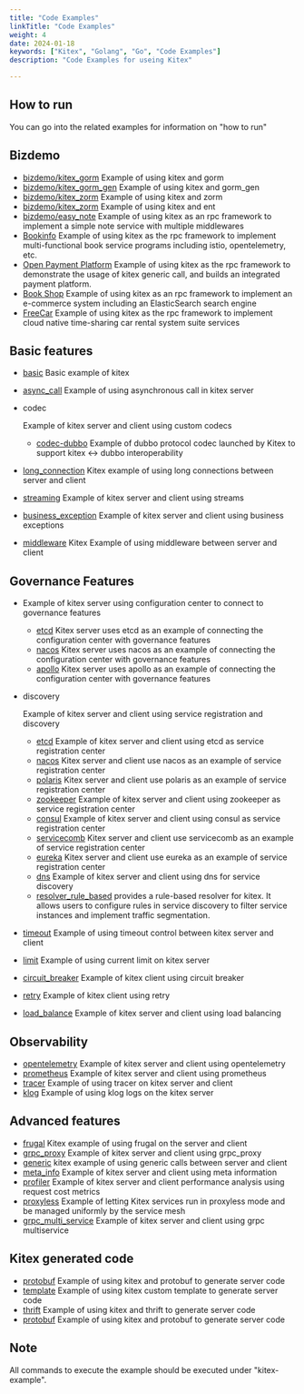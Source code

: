 ```yaml
---
title: "Code Examples"
linkTitle: "Code Examples"
weight: 4
date: 2024-01-18
keywords: ["Kitex", "Golang", "Go", "Code Examples"]
description: "Code Examples for useing Kitex"

---
```


## How to run

You can go into the related examples for information on "how to run"

## Bizdemo

- [bizdemo/kitex_gorm](https://github.com/cloudwego/kitex-examples/blob/main/bizdemo/kitex_gorm) Example of using kitex and gorm
- [bizdemo/kitex_gorm_gen](https://github.com/cloudwego/kitex-examples/blob/main/bizdemo/kitex_gorm_gen) Example of using kitex and gorm_gen
- [bizdemo/kitex_zorm](https://github.com/cloudwego/kitex-examples/blob/main/bizdemo/kitex_zorm) Example of using kitex and zorm
- [bizdemo/kitex_zorm](https://github.com/cloudwego/kitex-examples/blob/main/bizdemo/kitex_zorm) Example of using kitex and ent
- [bizdemo/easy_note](https://github.com/cloudwego/kitex-examples/blob/main/bizdemo/easy_note) Example of using kitex as an rpc framework to implement a simple note service with multiple middlewares
- [Bookinfo](https://github.com/cloudwego/biz-demo/tree/main/bookinfo) Example of using kitex as the rpc framework to implement multi-functional book service programs including istio, opentelemetry, etc.
- [Open Payment Platform](https://github.com/cloudwego/biz-demo/tree/main/open-payment-platform) Example of using kitex as the rpc framework to demonstrate the usage of kitex generic call, and builds an integrated payment platform.
- [Book Shop](https://github.com/cloudwego/biz-demo/tree/main/book-shop) Example of using kitex as an rpc framework to implement an e-commerce system including an ElasticSearch search engine
- [FreeCar](https://github.com/CyanAsterisk/FreeCar) Example of using kitex as the rpc framework to implement cloud native time-sharing car rental system suite services

## Basic features

- [basic](https://github.com/cloudwego/kitex-examples/blob/main/basic) Basic example of kitex

- [async_call](https://github.com/cloudwego/kitex-examples/blob/main/async_call) Example of using asynchronous call in kitex server

- codec

   

  Example of kitex server and client using custom codecs

  - [codec-dubbo](https://github.com/kitex-contrib/codec-dubbo/tree/main/samples/helloworld) Example of dubbo protocol codec launched by Kitex to support kitex <-> dubbo interoperability

- [long_connection](https://github.com/cloudwego/kitex-examples/blob/main/longconnection) Kitex example of using long connections between server and client

- [streaming](https://github.com/cloudwego/kitex-examples/blob/main/streaming) Example of kitex server and client using streams

- [business_exception](https://github.com/cloudwego/kitex-examples/blob/main/business_exception) Example of kitex server and client using business exceptions

- [middleware](https://github.com/cloudwego/kitex-examples/blob/main/middleware) Kitex Example of using middleware between server and client

## Governance Features

- Example of kitex server using configuration center to connect to governance features

  - [etcd](https://github.com/kitex-contrib/config-etcd/tree/main/example) Kitex server uses etcd as an example of connecting the configuration center with governance features
  - [nacos](https://github.com/kitex-contrib/config-nacos/tree/main/example) Kitex server uses nacos as an example of connecting the configuration center with governance features
  - [apollo](https://github.com/kitex-contrib/config-apollo/tree/main/example) Kitex server uses apollo as an example of connecting the configuration center with governance features

- discovery

   

  Example of kitex server and client using service registration and discovery

  - [etcd](https://github.com/kitex-contrib/registry-etcd/tree/main/example) Example of kitex server and client using etcd as service registration center
  - [nacos](https://github.com/kitex-contrib/registry-nacos/tree/main/example) Kitex server and client use nacos as an example of service registration center
  - [polaris](https://github.com/kitex-contrib/registry-polaris/tree/main/example) Kitex server and client use polaris as an example of service registration center
  - [zookeeper](https://github.com/kitex-contrib/registry-zookeeper) Example of kitex server and client using zookeeper as service registration center
  - [consul](https://github.com/kitex-contrib/registry-consul/tree/main/example) Example of kitex server and client using consul as service registration center
  - [servicecomb](https://github.com/kitex-contrib/registry-servicecomb/tree/main/example) Kitex server and client use servicecomb as an example of service registration center
  - [eureka](https://github.com/kitex-contrib/registry-eureka/tree/main/example) Kitex server and client use eureka as an example of service registration center
  - [dns](https://github.com/kitex-contrib/resolver-dns) Example of kitex server and client using dns for service discovery
  - [resolver_rule_based](https://github.com/kitex-contrib/resolver-rule-based/tree/main/demo) provides a rule-based resolver for kitex. It allows users to configure rules in service discovery to filter service instances and implement traffic segmentation.

- [timeout](https://github.com/cloudwego/kitex-examples/blob/main/governance/timeout) Example of using timeout control between kitex server and client

- [limit](https://github.com/cloudwego/kitex-examples/blob/main/governance/limit) Example of using current limit on kitex server

- [circuit_breaker](https://github.com/cloudwego/kitex-examples/blob/main/governance/circuitbreak) Example of kitex client using circuit breaker

- [retry](https://github.com/cloudwego/kitex-examples/blob/main/governance/retry) Example of kitex client using retry

- [load_balance](https://github.com/cloudwego/kitex-examples/blob/main/loadbalancer) Example of kitex server and client using load balancing

## Observability

- [opentelemetry](https://github.com/cloudwego/kitex-examples/blob/main/opentelemetry) Example of kitex server and client using opentelemetry
- [prometheus](https://github.com/cloudwego/kitex-examples/blob/main/prometheus) Example of kitex server and client using prometheus
- [tracer](https://github.com/cloudwego/kitex-examples/blob/main/tracer) Example of using tracer on kitex server and client
- [klog](https://github.com/cloudwego/kitex-examples/blob/main/klog) Example of using klog logs on the kitex server

## Advanced features

- [frugal](https://github.com/cloudwego/kitex-examples/blob/main/frugal) Kitex example of using frugal on the server and client
- [grpc_proxy](https://github.com/cloudwego/kitex-examples/blob/main/grpcproxy) Example of kitex server and client using grpc_proxy
- [generic](https://github.com/cloudwego/kitex-examples/blob/main/generic) kitex example of using generic calls between server and client
- [meta_info](https://github.com/cloudwego/kitex-examples/blob/main/metainfo) Example of kitex server and client using meta information
- [profiler](https://github.com/cloudwego/kitex-examples/blob/main/profiler) Example of kitex server and client performance analysis using request cost metrics
- [proxyless](https://github.com/cloudwego/kitex-examples/blob/main/proxyless) Example of letting Kitex services run in proxyless mode and be managed uniformly by the service mesh
- [grpc_multi_service](https://github.com/cloudwego/kitex-examples/blob/main/grpc_multi_service) Example of kitex server and client using grpc multiservice

## Kitex generated code

- [protobuf](https://github.com/cloudwego/kitex-examples/blob/main/kitex/protobuf) Example of using kitex and protobuf to generate server code
- [template](https://github.com/cloudwego/kitex-examples/blob/main/kitex/template) Example of using kitex custom template to generate server code
- [thrift](https://github.com/cloudwego/kitex-examples/blob/main/kitex/thrift) Example of using kitex and thrift to generate server code
- [protobuf](https://github.com/cloudwego/kitex-examples/blob/main/kitex/protobuf) Example of using kitex and protobuf to generate server code

## Note

All commands to execute the example should be executed under "kitex-example".